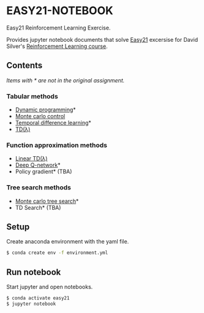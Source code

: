 EASY21-NOTEBOOK
===============
Easy21 Reinforcement Learning Exercise.

Provides jupyter notebook documents that solve
[Easy21](http://www0.cs.ucl.ac.uk/staff/d.silver/web/Teaching_files/Easy21-Johannes.pdf) excersise for
David Silver's [Reinforcement Learning course](http://www0.cs.ucl.ac.uk/staff/d.silver/web/Teaching.html).

## Contents

*Items with * are not in the original assignment.*

### Tabular methods
 
* [Dynamic programming](https://nbviewer.jupyter.org/github/kota7/easy21-notebook/blob/master/notebook/1_dynamic-programming.ipynb)*
* [Monte carlo control](https://nbviewer.jupyter.org/github/kota7/easy21-notebook/blob/master/notebook/3_montecarlo.ipynb)
* [Temporal difference learning](https://nbviewer.jupyter.org/github/kota7/easy21-notebook/blob/master/notebook/4_temporal-difference.ipynb)*
* [TD(&#955;)](https://nbviewer.jupyter.org/github/kota7/easy21-notebook/blob/master/notebook/5_td-lambda.ipynb)


### Function approximation methods

* [Linear TD(&#955;)](https://nbviewer.jupyter.org/github/kota7/easy21-notebook/blob/master/notebook/7_linear-approx-td.ipynb)
* [Deep Q-network](https://nbviewer.jupyter.org/github/kota7/easy21-notebook/blob/master/notebook/8_deep-q-network.ipynb)* 
* Policy gradient* (TBA)


### Tree search methods

* [Monte carlo tree search](https://nbviewer.jupyter.org/github/kota7/easy21-notebook/blob/master/notebook/6_monte-carlo-tree-search.ipynb)*
* TD Search* (TBA)


## Setup

Create anaconda environment with the yaml file.

```bash
$ conda create env -f environment.yml
```

## Run notebook

Start jupyter and open notebooks.

```bash
$ conda activate easy21
$ jupyter notebook
```

